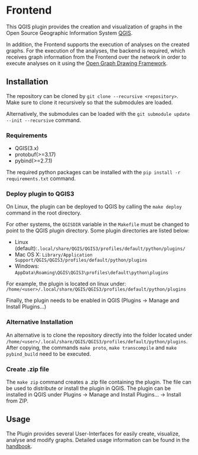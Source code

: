 # Frontend

This QGIS plugin provides the creation and visualization of graphs in the 
Open Source Geographic Information System [QGIS](https://qgis.org). 

In addition, the Frontend supports the execution of analyses on the created graphs.
For the execution of the analyses, the backend is required, which receives graph information from the Frontend over 
the network in order to execute analyses on it using the [Open Graph Drawing Framework](https://ogdf.uos.de/).

## Installation

The repository can be cloned by `git clone --recursive <repository>`. Make sure to clone it recursively so that 
the submodules are loaded.

Alternatively, the submodules can be loaded with the `git submodule update --init --recursive` command.

### Requirements

- QGIS(3.x)
- protobuf(>=3.17)
- pybind(>=2.7.1)

The required python packages can be installed with the `pip install -r requirements.txt` command.

### Deploy plugin to QGIS3

On Linux, the plugin can be deployed to QGIS by calling the `make deploy` command in the root directory. <br>

For other systems, the `QGISDIR` variable in the `Makefile` must be changed to point to the QGIS plugin directory.
Some plugin directories are listed below:

* Linux (default):`.local/share/QGIS/QGIS3/profiles/default/python/plugins/`
* Mac OS X: `Library/Application Support/QGIS/QGIS3/profiles/default/python/plugins`
* Windows: `AppData\Roaming\QGIS\QGIS3\profiles\default\python\plugins`

For example, the plugin is located on linux under: `/home/<user>/.local/share/QGIS/QGIS3/profiles/default/python/plugins`

Finally, the plugin needs to be enabled in QGIS (Plugins -> Manage and Install Plugins...)

### Alternative Installation

An alternative is to clone the repository directly into the folder located under `/home/<user>/.local/share/QGIS/QGIS3/profiles/default/python/plugins`.
After copying, the commands `make proto`, `make transcompile` and `make pybind_build` need to be executed.

### Create .zip file

The `make zip` command creates a .zip file containing the plugin. The file can be used to distribute or install the plugin in QGIS.
The plugin can be installed in QGIS under Plugins -> Manage and Install Plugins... -> Install from ZIP.

## Usage
The Plugin provides several User-Interfaces for easily create, visualize, analyse and modify graphs. 
Detailed usage information can be found in the [handbook](https://project2.informatik.uni-osnabrueck.de/spanners/).


